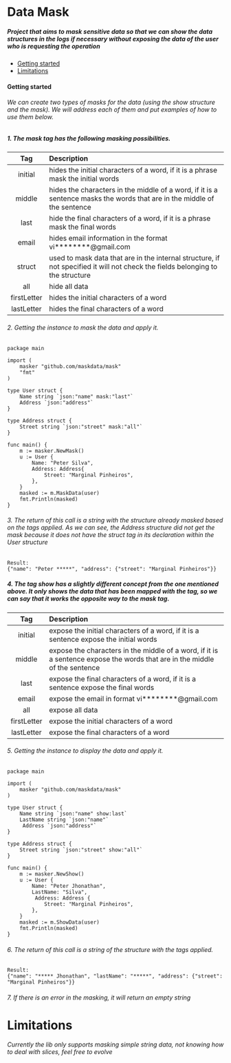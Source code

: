 # Data Mask

##### Project that aims to mask sensitive data so that we can show the data structures in the logs if necessary without exposing the data of the user who is requesting the operation

* [Getting started](#Getting-started)
* [Limitations](#Limitations)

#### Getting started

###### We can create two types of masks for the data (using the show structure and the mask). We will address each of them and put examples of how to use them below.

##### 1. The mask tag has the following masking possibilities.

 |Tag        |Description                                                                                            |
|:---------:|:------------------------------------------------------------------------------------------------------|
 |initial  |hides the initial characters of a word, if it is a phrase mask the initial words|
|middle    |hides the characters in the middle of a word, if it is a sentence masks the words that are in the middle of the sentence  |
|last       |hide the final characters of a word, if it is a phrase mask the final words        |
|email       |hides email information in the format vi********@gmail.com |
|struct     |used to mask data that are in the internal structure, if not specified it will not check the fields belonging to the structure|
|all     |hide all data|
|firstLetter     |hides the initial characters of a word  |
|lastLetter     |hides the final characters of a word  |

###### 2. Getting the instance to mask the data and apply it.

``` golang
package main

import (
	masker "github.com/maskdata/mask"
	"fmt"
)

type User struct {
    Name string `json:"name" mask:"last"`
    Address `json:"address"`
}

type Address struct {
    Street string `json:"street" mask:"all"`
}

func main() {
	m := masker.NewMask()
    u := User {
        Name: "Peter Silva",
        Address: Address{
            Street: "Marginal Pinheiros",
        },
    }
	masked := m.MaskData(user)
    fmt.Println(masked)
}
```

###### 3. The return of this call is a string with the structure already masked based on the tags applied. As we can see, the Address structure did not get the mask because it does not have the struct tag in its declaration within the User structure

```
Result:
{"name": "Peter *****", "address": {"street": "Marginal Pinheiros"}}
```


##### 4. The tag show has a slightly different concept from the one mentioned above. It only shows the data that has been mapped with the tag, so we can say that it works the opposite way to the mask tag.


 |Tag        |Description                                                                                            |
|:---------:|:------------------------------------------------------------------------------------------------------|
 |initial  |expose the initial characters of a word, if it is a sentence expose the initial words|
|middle    |expose the characters in the middle of a word, if it is a sentence expose the words that are in the middle of the sentence  |
|last       |expose the final characters of a word, if it is a sentence expose the final words   |
|email      |expose the email in format vi********@gmail.com               |
|all        |expose all data|
|firstLetter |expose the initial characters of a word  |
|lastLetter     | expose the final characters of a word     |


###### 5. Getting the instance to display the data and apply it.

``` golang
package main

import (
	masker "github.com/maskdata/mask"
)

type User struct {
    Name string `json:"name" show:last`
    LastName string `json:"name"`
     Address `json:"address"`
}

type Address struct {
    Street string `json:"street" show:"all"`
}

func main() {
	m := masker.NewShow()
    u := User {
        Name: "Peter Jhonathan",
        LastName: "Silva",
         Address: Address {
            Street: "Marginal Pinheiros",
        },
    }
	masked := m.ShowData(user)
    fmt.Println(masked)
}
```

###### 6. The return of this call is a string of the structure with the tags applied.

```
Result:
{"name": "***** Jhonathan", "lastName": "*****", "address": {"street": "Marginal Pinheiros"}}
```

###### 7. If there is an error in the masking, it will return an empty string

# Limitations
###### Currently the lib only supports masking simple string data, not knowing how to deal with slices, feel free to evolve